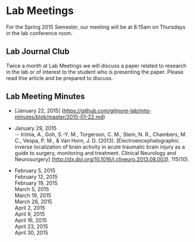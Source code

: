 # Lab Meetings
For the Spring 2015 Semester, our meeting will be at 8:15am on Thursdays in the lab conference room. 

## Lab Journal Club

Twice a month at Lab Meetings we will discuss a paper related to research in the lab or of interest to the student who is presenting the paper. Please read thie article and be prepared to discuss.

## Lab Meeting Minutes

- [January 22, 2015] (https://github.com/gilmore-lab/mtg-minutes/blob/master/2015-01-22.md)  
- January 29, 2015  
-- Irimia, A., Goh, S.-Y. M., Torgerson, C. M., Stein, N. R., Chambers, M. C., Vespa, P. M., & Van Horn, J. D. (2013). [Electroencephalographic inverse localization of brain activity in acute traumatic brain injury as a guide to surgery, monitoring and treatment. Clinical Neurology and Neurosurgery] (http://dx.doi.org/10.1016/j.clineuro.2013.08.003), 115(10).
     
- February 5, 2015  
February 12, 2015  
February 19, 2015  
March 5, 2015  
March 19, 2015  
March 26, 2015  
April 2, 2015  
April 9, 2015  
April 16, 2015  
April 23, 2015  
April 30, 2015





